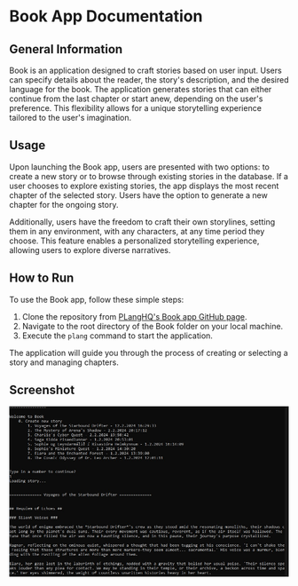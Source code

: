 # Book App Documentation

## General Information

Book is an application designed to craft stories based on user input. Users can specify details about the reader, the story's description, and the desired language for the book. The application generates stories that can either continue from the last chapter or start anew, depending on the user's preference. This flexibility allows for a unique storytelling experience tailored to the user's imagination.

## Usage

Upon launching the Book app, users are presented with two options: to create a new story or to browse through existing stories in the database. If a user chooses to explore existing stories, the app displays the most recent chapter of the selected story. Users have the option to generate a new chapter for the ongoing story.

Additionally, users have the freedom to craft their own storylines, setting them in any environment, with any characters, at any time period they choose. This feature enables a personalized storytelling experience, allowing users to explore diverse narratives.

## How to Run

To use the Book app, follow these simple steps:

1. Clone the repository from [PLangHQ's Book app GitHub page](https://github.com/PLangHQ/apps/tree/main/Book).
2. Navigate to the root directory of the Book folder on your local machine.
3. Execute the `plang` command to start the application.

The application will guide you through the process of creating or selecting a story and managing chapters.

## Screenshot
![Book app](screenshot.jpg)
